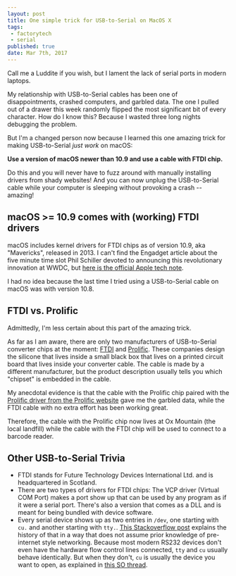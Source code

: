 ```yaml
---
layout: post
title: One simple trick for USB-to-Serial on MacOS X
tags:
 - factorytech
 - serial
published: true
date: Mar 7th, 2017
---
```


Call me a Luddite if you wish, but I lament the lack of serial ports in modern laptops.

My relationship with USB-to-Serial cables has been one of disappointments, crashed computers, and garbled data. The one I pulled out of a drawer this week randomly flipped the most significant bit of every character. How do I know this? Because I wasted three long nights debugging the problem.

But I'm a changed person now because I learned this one amazing trick for making USB-to-Serial _just work_ on macOS:

**Use a version of macOS newer than 10.9 and use a cable with FTDI chip.**

Do this and you will never have to fuzz around with manually installing drivers from shady websites! And you can now unplug the USB-to-Serial cable while your computer is sleeping without provoking a crash -- amazing!

## macOS >= 10.9 comes with (working) FTDI drivers

macOS includes kernel drivers for FTDI chips as of version 10.9, aka "Mavericks", released in 2013. I can't find the Engadget article about the five minute time slot Phil Schiller devoted to announcing this revolutionary innovation at WWDC, but [here is the official Apple tech note](https://developer.apple.com/library/content/technotes/tn2315/_index.html).

I had no idea because the last time I tried using a USB-to-Serial cable on macOS was with version 10.8.


## FTDI vs. Prolific

Admittedly, I'm less certain about this part of the amazing trick.

As far as I am aware, there are only two manufacturers of USB-to-Serial converter chips at the moment: [FTDI](http://www.ftdichip.com/) and [Prolific](http://www.prolific.com.tw/). These companies design the silicone that lives inside a small black box that lives on a printed circuit board that lives inside your converter cable. The cable is made by a different manufacturer, but the product description usually tells you which "chipset" is embedded in the cable.

My anecdotal evidence is that the cable with the Prolific chip paired with the [Prolific driver from the Prolific website](http://www.prolific.com.tw/us/showproduct.aspx?p_id=229&pcid=41) gave me the garbled data, while the FTDI cable with no extra effort has been working great.

Therefore, the cable with the Prolific chip now lives at Ox Mountain (the local landfill) while the cable with the FTDI chip will be used to connect to a barcode reader.


## Other USB-to-Serial Trivia

* FTDI stands for Future Technology Devices International Ltd. and is headquartered in Scotland.
* There are two types of drivers for FTDI chips: The VCP driver (Virtual COM Port) makes a port show up that can be used by any program as if it were a serial port. There's also a version that comes as a DLL and is meant for being bundled with device software.
* Every serial device shows up as two entries in `/dev`, one starting with `cu.` and another starting with `tty.`. [This Stackoverflow post](http://stackoverflow.com/questions/8632586/macos-whats-the-difference-between-dev-tty-and-dev-cu) explains the history of that in a way that does not assume prior knowledge of pre-internet style networking. Because most modern RS232 devices don't even have the hardware flow control lines connected, `tty` and `cu` usually behave identically. But when they don't, `cu` is usually the device you want to open, as explained in [this SO thread](http://stackoverflow.com/questions/26498582/opening-a-serial-port-on-os-x-hangs-forever-without-o-nonblock-flag).

